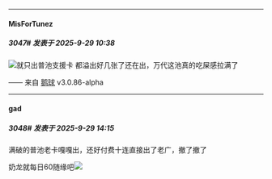 ﻿
*****

####  MisForTunez  
##### 3047#       发表于 2025-9-29 10:38

<img src="https://static.stage1st.com/image/smiley/face2017/003.png" referrerpolicy="no-referrer">就只出普池支援卡
都溢出好几张了还在出，万代这池真的吃屎感拉满了

—— 来自 [鹅球](https://www.pgyer.com/xfPejhuq) v3.0.86-alpha


*****

####  gad  
##### 3048#       发表于 2025-9-29 14:15

满破的普池老卡嘎嘎出，还好付费十连直接出了老广，撤了撤了

奶龙就每日60随缘吧<img src="https://static.stage1st.com/image/smiley/face2017/034.png" referrerpolicy="no-referrer">

